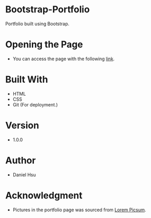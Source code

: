 # Bootstrap-Portfolio
Portfolio built using Bootstrap.

# Opening the Page
- You can access the page with the following [link](https://majorazero.github.io/Bootstrap-Portfolio/).

# Built With
- HTML
- CSS
- Git (For deployment.)

# Version
- 1.0.0

# Author
- Daniel Hsu

# Acknowledgment
- Pictures in the portfolio page was sourced from [Lorem Picsum](https://picsum.photos/).
